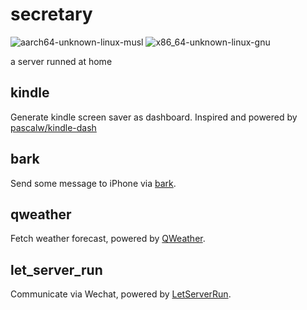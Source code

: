 # secretary

![aarch64-unknown-linux-musl](https://github.com/P4SSER8Y/secretary/actions/workflows/aarch64-unknown-linux-musl.yml/badge.svg)
![x86_64-unknown-linux-gnu](https://github.com/P4SSER8Y/secretary/actions/workflows/x86_64-unknown-linux-gnu.yml/badge.svg)

a server runned at home

## kindle

Generate kindle screen saver as dashboard. Inspired and powered by [pascalw/kindle-dash](https://github.com/pascalw/kindle-dash)

## bark

Send some message to iPhone via [bark](https://github.com/finb/bark).

## qweather

Fetch weather forecast, powered by [QWeather](https://dev.qweather.com/).

## let_server_run
Communicate via Wechat, powered by [LetServerRun](https://letserver.run/).
